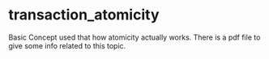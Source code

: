 # transaction_atomicity
Basic Concept used that how atomicity actually works. There is a pdf file to give some info related to this topic.
